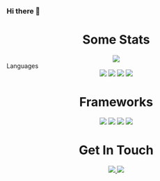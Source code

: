 ### Hi there 👋

<!--
**Rae-Kwon/Rae-Kwon** is a ✨ _special_ ✨ repository because its `README.md` (this file) appears on your GitHub profile.

Here are some ideas to get you started:

- 🔭 I’m currently working on ...
- 🌱 I’m currently learning ...
- 👯 I’m looking to collaborate on ...
- 🤔 I’m looking for help with ...
- 💬 Ask me about ...
- 📫 How to reach me: ...
- 😄 Pronouns: ...
- ⚡ Fun fact: ...
-->

<h1 align=center>Some Stats</h1>
<section align=center>
  <img src='https://github-readme-stats.vercel.app/api?username=Rae-Kwon&show_icons=true&theme=tokyonight)](https://github.com/anuraghazra/github-readme-stats'> 
</section

<h1 align=center>Languages</h1>
<section align=center>
  <img src='https://img.shields.io/badge/css3-%231572B6.svg?style=for-the-badge&logo=css3&logoColor=white'>
  <img src='https://img.shields.io/badge/html5-%23E34F26.svg?style=for-the-badge&logo=html5&logoColor=white'>
  <img src='https://img.shields.io/badge/javascript-%23323330.svg?style=for-the-badge&logo=javascript&logoColor=%23F7DF1E'>
  <img src='https://img.shields.io/badge/typescript-%23007ACC.svg?style=for-the-badge&logo=typescript&logoColor=white'>
</section>

<h1 align=center>Frameworks</h1>
<section align=center>
  <img src='https://img.shields.io/badge/express.js-%23404d59.svg?style=for-the-badge&logo=express&logoColor=%2361DAFB'>
  <img src='https://img.shields.io/badge/node.js-6DA55F?style=for-the-badge&logo=node.js&logoColor=white'>
  <img src='https://img.shields.io/badge/react-%2320232a.svg?style=for-the-badge&logo=react&logoColor=%2361DAFB'>
  <img src='https://img.shields.io/badge/redux-%23593d88.svg?style=for-the-badge&logo=redux&logoColor=white'>
</section>

<h1 align=center>Get In Touch</h1>
<section align=center>
  <a href='https://www.linkedin.com/in/rmjkwon/'>
    <img src='https://img.shields.io/badge/linkedin-%230077B5.svg?style=for-the-badge&logo=linkedin&logoColor=white'>
  </a>
  <a href='mailto:rkminjae@gmail.com?subject=Hi Richard this is from Github'>
    <img src='https://img.shields.io/badge/Gmail-D14836?style=for-the-badge&logo=gmail&logoColor=white'>
  </a>
</section>

